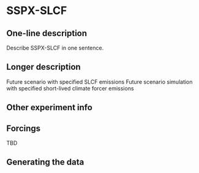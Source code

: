 <!--- This file contains a number of sections -->
<!--- They are bounded by comments like this -->
<!--- Do not edit these sections by hand -->
<!--- Start title -->
# SSPX-SLCF
<!--- End title -->

## One-line description

<!--- Start one-line-description -->
Describe SSPX-SLCF in one sentence.
<!--- End one-line-description -->

## Longer description

<!--- Start longer-description -->
Future scenario with specified SLCF emissions
 Future scenario simulation with specified short-lived climate forcer emissions
<!--- End longer-description -->

## Other experiment info

<!--- Start other-experiment-info -->
<!--- End other-experiment-info -->

## Forcings

<!--- Start forcings -->
TBD
<!--- End forcings -->

## Generating the data

<!--- TODO: auto-generate this -->
